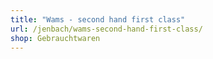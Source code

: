 ```yaml
---
title: "Wams - second hand first class"
url: /jenbach/wams-second-hand-first-class/
shop: Gebrauchtwaren
---
```

